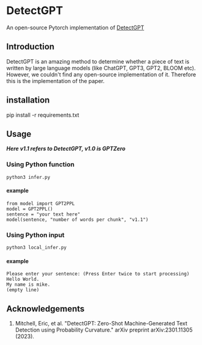 # DetectGPT
An open-source Pytorch implementation of [DetectGPT](https://arxiv.org/pdf/2301.11305.pdf)

## Introduction
DetectGPT is an amazing method to determine whether a piece of text is written by large language models (like ChatGPT, GPT3, GPT2, BLOOM etc). However, we couldn't find any open-source implementation of it. Therefore this is the implementation of the paper.

## installation
pip install -r requirements.txt


## Usage
***Here v1.1 refers to DetectGPT, v1.0 is GPTZero***

### Using Python function
```python3 infer.py```
#### example
```
from model import GPT2PPL
model = GPT2PPL()
sentence = "your text here"
model(sentence, "number of words per chunk", "v1.1")
```  
### Using Python input
```python3 local_infer.py```
#### example
```
Please enter your sentence: (Press Enter twice to start processing)
Hello World.
My name is mike.
(empty line)
```

## Acknowledgements
1. Mitchell, Eric, et al. "DetectGPT: Zero-Shot Machine-Generated Text Detection using Probability Curvature." arXiv preprint arXiv:2301.11305 (2023).



